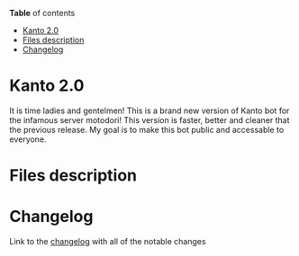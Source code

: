 **Table** of contents
- [Kanto 2.0](#kanto-20)
- [Files description](#files-description)
- [Changelog](#changelog)
  
# Kanto 2.0
It is time ladies and gentelmen! This is a brand new version of Kanto bot for the infamous server motodori! This version is faster, better and cleaner that the previous release. My goal is to make this bot public and accessable to everyone.

# Files description


# Changelog
Link to the [changelog](changelog.md) with all of the notable changes
